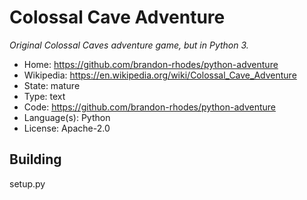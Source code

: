 # Colossal Cave Adventure

_Original Colossal Caves adventure game, but in Python 3._

- Home: https://github.com/brandon-rhodes/python-adventure
- Wikipedia: https://en.wikipedia.org/wiki/Colossal_Cave_Adventure
- State: mature
- Type: text
- Code: https://github.com/brandon-rhodes/python-adventure
- Language(s): Python
- License: Apache-2.0

## Building

setup.py

